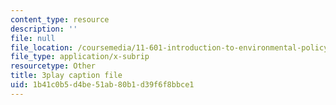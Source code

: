 ```yaml
---
content_type: resource
description: ''
file: null
file_location: /coursemedia/11-601-introduction-to-environmental-policy-and-planning-fall-2016/1b41c0b5d4be51ab80b1d39f6f8bbce1_QNchkFi-VrE.vtt
file_type: application/x-subrip
resourcetype: Other
title: 3play caption file
uid: 1b41c0b5-d4be-51ab-80b1-d39f6f8bbce1
---
```

